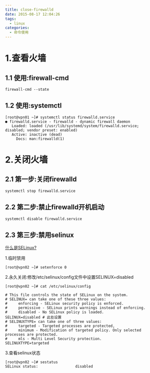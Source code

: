 ```yaml
---
title: close-firewalld
date: 2015-08-17 12:04:26
tags:
  - linux
categories:
  - 命令使用
---
```


# 1.查看火墙
## 1.1 使用:firewall-cmd
```
firewall-cmd --state
```
## 1.2 使用:systemctl
```
[root@vpn01 ~]# systemctl status firewalld.service
● firewalld.service - firewalld - dynamic firewall daemon
   Loaded: loaded (/usr/lib/systemd/system/firewalld.service; disabled; vendor preset: enabled)
   Active: inactive (dead)
     Docs: man:firewalld(1)
```

# 2.关闭火墙
## 2.1 第一步:关闭firewalld

```
systemctl stop firewalld.service
```
## 2.2 第二步:禁止firewalld开机启动

```
systemctl disable firewalld.service 
```

## 2.3 第三步:禁用selinux

[什么是SELinux?](https://zh.wikipedia.org/wiki/%E5%AE%89%E5%85%A8%E5%A2%9E%E5%BC%BA%E5%BC%8FLinux)
 
1.临时禁用

```
[root@vpn02 ~]# setenforce 0
```
2.永久关闭:修改/etc/selinux/config文件中设置SELINUX=disabled 

```
[root@vpn02 ~]# cat /etc/selinux/config

# This file controls the state of SELinux on the system.
# SELINUX= can take one of these three values:
#     enforcing - SELinux security policy is enforced.
#     permissive - SELinux prints warnings instead of enforcing.
#     disabled - No SELinux policy is loaded.
SELINUX=disabled # 此处设置
# SELINUXTYPE= can take one of three values:
#     targeted - Targeted processes are protected,
#     minimum - Modification of targeted policy. Only selected processes are protected.
#     mls - Multi Level Security protection.
SELINUXTYPE=targeted
```
3.查看selinux状态

```
[root@vpn02 ~]# sestatus
SELinux status:                 disabled
```

